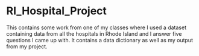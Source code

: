 # RI_Hospital_Project
This contains some work from one of my classes where I used a dataset containing data from all the hospitals in Rhode Island and I answer five questions I came up with. 
It contains a data dictionary as well as my output from my project.
